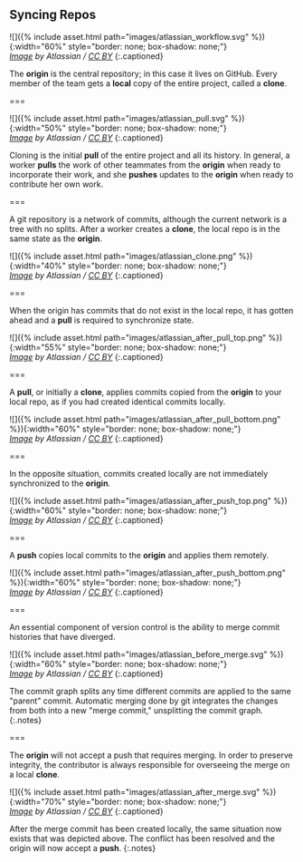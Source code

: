 ---
---

## Syncing Repos

![]({% include asset.html path="images/atlassian_workflow.svg" %}){:width="60%" style="border: none; box-shadow: none;"}  
*[Image][comparing-workflows] by Atlassian / [CC BY]*
{:.captioned}

The **origin** is the central repository; in this case it lives on GitHub. Every member of the team gets a **local** copy of the entire project, called a **clone**.

===

![]({% include asset.html path="images/atlassian_pull.svg" %}){:width="50%" style="border: none; box-shadow: none;"}  
*[Image][comparing-workflows] by Atlassian / [CC BY]*
{:.captioned}

Cloning is the initial **pull** of the entire project and all its history. In general, a worker **pulls** the work of other teammates from the **origin** when ready to incorporate their work, and she **pushes** updates to the **origin** when ready to contribute her own work.

===

A git repository is a network of commits, although the current network is a tree
with no splits. After a worker creates a **clone**, the local repo is
in the same state as the **origin**.

![]({% include asset.html path="images/atlassian_clone.png" %}){:width="40%" style="border: none; box-shadow: none;"}  
*[Image][syncing] by Atlassian / [CC BY]*
{:.captioned}

===

When the origin has commits that do not exist in the local repo, it has gotten ahead and a **pull** is required to synchronize state.

![]({% include asset.html path="images/atlassian_after_pull_top.png" %}){:width="55%" style="border: none; box-shadow: none;"}  
*[Image][syncing] by Atlassian / [CC BY]*
{:.captioned}

===

A **pull**, or initially a **clone**, applies commits copied from the **origin**
to your local repo, as if you had created identical commits locally.

![]({% include asset.html path="images/atlassian_after_pull_bottom.png" %}){:width="60%" style="border: none; box-shadow: none;"}  
*[Image][syncing] by Atlassian / [CC BY]*
{:.captioned}

===

In the opposite situation, commits created locally are not immediately
synchronized to the **origin**.

![]({% include asset.html path="images/atlassian_after_push_top.png" %}){:width="60%" style="border: none; box-shadow: none;"}  
*[Image][syncing] by Atlassian / [CC BY]*
{:.captioned}

===

A **push** copies local commits to the **origin** and applies them remotely.

![]({% include asset.html path="images/atlassian_after_push_bottom.png" %}){:width="60%" style="border: none; box-shadow: none;"}  
*[Image][syncing] by Atlassian / [CC BY]*
{:.captioned}

===

An essential component of version control is the ability to merge
commit histories that have diverged.

![]({% include asset.html path="images/atlassian_before_merge.svg" %}){:width="60%" style="border: none; box-shadow: none;"}  
*[Image][using-branches] by Atlassian / [CC BY]*
{:.captioned}

The commit graph splits any time different commits are applied to the same
"parent" commit. Automatic merging done by git integrates the changes from both
into a new "merge commit," unsplitting the commit graph.
{:.notes}

===

The **origin** will not accept a push that requires merging. In order to
preserve integrity, the contributor is always responsible for overseeing the
merge on a local **clone**.

![]({% include asset.html path="images/atlassian_after_merge.svg" %}){:width="70%" style="border: none; box-shadow: none;"}  
*[Image][using-branches] by Atlassian / [CC BY]*
{:.captioned}

After the merge commit has been created locally, the same situation now exists that
was depicted above. The conflict has been resolved and the origin will now accept 
a **push**.
{:.notes}

[using-branches]: https://www.atlassian.com/git/tutorials/
[comparing-workflows]: https://www.atlassian.com/git/tutorials/comparing-workflows
[syncing]: https://www.atlassian.com/git/tutorials/syncing/git-pull
[CC BY]: http://creativecommons.org/licenses/by/2.5/au/
